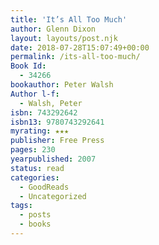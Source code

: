 ```yaml
---
title: 'It’s All Too Much'
author: Glenn Dixon
layout: layouts/post.njk
date: 2018-07-28T15:07:49+00:00
permalink: /its-all-too-much/
Book Id:
  - 34266
bookauthor: Peter Walsh
Author l-f:
  - Walsh, Peter
isbn: 743292642
isbn13: 9780743292641
myrating: ★★★
publisher: Free Press
pages: 230
yearpublished: 2007
status: read
categories:
  - GoodReads
  - Uncategorized
tags:
  - posts
  - books
---
```


